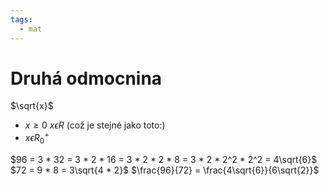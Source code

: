 ```yaml
---
tags:
  - mat
---
```

# Druhá odmocnina
$\sqrt{x}$
- $x\ge0$ $x \epsilon R$ (což je stejné jako toto:)
- $x \epsilon R^{+}_0$

$96 = 3 * 32 = 3 *  2 * 16 = 3 * 2 * 2 * 8 = 3 * 2 * 2^2 * 2^2 = 4\sqrt{6}$
$72 = 9 * 8 = 3\sqrt{4 * 2}$
$\frac{96}{72} = \frac{4\sqrt{6}}{6\sqrt{2}}$